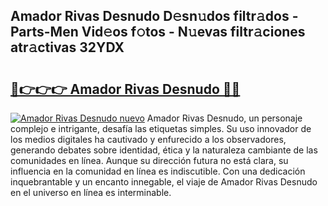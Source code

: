 ## Amador Rivas Desnudo D𝚎sn𝚞dos filtr𝚊dos - Parts-Men Vid𝚎os f𝚘tos - N𝚞evas filtr𝚊ciones atr𝚊ctivas 32YDX

# <h2><a href="http://mb1ubi.tromn.icu/?c=Amador+Rivas+Desnudo">🔗👉👉👉 Amador Rivas Desnudo 🔗🔗</a></h2>

[![Amador Rivas Desnudo nuevo](https://i.imgur.com/pEAQMta.gif)](http://mb1ubi.tromn.icu/?c=Amador+Rivas+Desnudo)
Amador Rivas Desnudo, un personaje complejo e intrigante, desafía las etiquetas simples. Su uso innovador de los medios digitales ha cautivado y enfurecido a los observadores, generando debates sobre identidad, ética y la naturaleza cambiante de las comunidades en línea. Aunque su dirección futura no está clara, su influencia en la comunidad en línea es indiscutible. Con una dedicación inquebrantable y un encanto innegable, el viaje de Amador Rivas Desnudo en el universo en línea es interminable.
